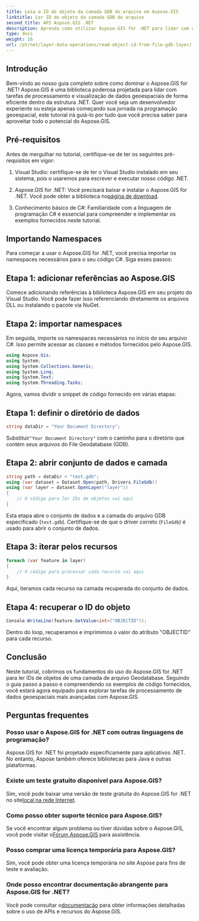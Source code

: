```yaml
---
title: Leia o ID do objeto da camada GDB do arquivo em Aspose.GIS
linktitle: Ler ID do objeto da camada GDB do arquivo
second_title: API Aspose.GIS .NET
description: Aprenda como utilizar Aspose.GIS for .NET para lidar com o processamento de dados geoespaciais com eficiência. Tutoriais abrangentes e orientação especializada disponíveis.
type: docs
weight: 16
url: /pt/net/layer-data-operations/read-object-id-from-file-gdb-layer/
---
```

## Introdução
Bem-vindo ao nosso guia completo sobre como dominar o Aspose.GIS for .NET! Aspose.GIS é uma biblioteca poderosa projetada para lidar com tarefas de processamento e visualização de dados geoespaciais de forma eficiente dentro da estrutura .NET. Quer você seja um desenvolvedor experiente ou esteja apenas começando sua jornada na programação geoespacial, este tutorial irá guiá-lo por tudo que você precisa saber para aproveitar todo o potencial do Aspose.GIS.
## Pré-requisitos
Antes de mergulhar no tutorial, certifique-se de ter os seguintes pré-requisitos em vigor:
1. Visual Studio: certifique-se de ter o Visual Studio instalado em seu sistema, pois o usaremos para escrever e executar nosso código .NET.
   
2.  Aspose.GIS for .NET: Você precisará baixar e instalar o Aspose.GIS for .NET. Você pode obter a biblioteca no[página de download](https://releases.aspose.com/gis/net/).
3. Conhecimento básico de C#: Familiaridade com a linguagem de programação C# é essencial para compreender e implementar os exemplos fornecidos neste tutorial.

## Importando Namespaces
Para começar a usar o Aspose.GIS for .NET, você precisa importar os namespaces necessários para o seu código C#. Siga esses passos:
## Etapa 1: adicionar referências ao Aspose.GIS
Comece adicionando referências à biblioteca Aspose.GIS em seu projeto do Visual Studio. Você pode fazer isso referenciando diretamente os arquivos DLL ou instalando o pacote via NuGet.
## Etapa 2: importar namespaces
Em seguida, importe os namespaces necessários no início do seu arquivo C#. Isso permite acessar as classes e métodos fornecidos pelo Aspose.GIS.
```csharp
using Aspose.Gis;
using System;
using System.Collections.Generic;
using System.Linq;
using System.Text;
using System.Threading.Tasks;
```

Agora, vamos dividir o snippet de código fornecido em várias etapas:
## Etapa 1: definir o diretório de dados
```csharp
string dataDir = "Your Document Directory";
```
 Substituir`"Your Document Directory"` com o caminho para o diretório que contém seus arquivos do File Geodatabase (GDB).
## Etapa 2: abrir conjunto de dados e camada
```csharp
string path = dataDir + "test.gdb";
using (var dataset = Dataset.Open(path, Drivers.FileGdb))
using (var layer = dataset.OpenLayer("layer"))
{
    // O código para ler IDs de objetos vai aqui
}
```
Esta etapa abre o conjunto de dados e a camada do arquivo GDB especificado (`test.gdb`). Certifique-se de que o driver correto (`FileGdb`) é usado para abrir o conjunto de dados.
## Etapa 3: iterar pelos recursos
```csharp
foreach (var feature in layer)
{
    // O código para processar cada recurso vai aqui
}
```
Aqui, iteramos cada recurso na camada recuperada do conjunto de dados.
## Etapa 4: recuperar o ID do objeto
```csharp
Console.WriteLine(feature.GetValue<int>("OBJECTID"));
```
Dentro do loop, recuperamos e imprimimos o valor do atributo "OBJECTID" para cada recurso.

## Conclusão
Neste tutorial, cobrimos os fundamentos do uso do Aspose.GIS for .NET para ler IDs de objetos de uma camada de arquivo Geodatabase. Seguindo o guia passo a passo e compreendendo os exemplos de código fornecidos, você estará agora equipado para explorar tarefas de processamento de dados geoespaciais mais avançadas com Aspose.GIS.
## Perguntas frequentes
### Posso usar o Aspose.GIS for .NET com outras linguagens de programação?
Aspose.GIS for .NET foi projetado especificamente para aplicativos .NET. No entanto, Aspose também oferece bibliotecas para Java e outras plataformas.
### Existe um teste gratuito disponível para Aspose.GIS?
Sim, você pode baixar uma versão de teste gratuita do Aspose.GIS for .NET no site[local na rede Internet](https://releases.aspose.com/gis/net/).
### Como posso obter suporte técnico para Aspose.GIS?
Se você encontrar algum problema ou tiver dúvidas sobre o Aspose.GIS, você pode visitar o[Fórum Aspose.GIS](https://forum.aspose.com/c/gis/33) para assistência.
### Posso comprar uma licença temporária para Aspose.GIS?
Sim, você pode obter uma licença temporária no site Aspose para fins de teste e avaliação.
### Onde posso encontrar documentação abrangente para Aspose.GIS for .NET?
 Você pode consultar o[documentação](https://reference.aspose.com/gis/net/) para obter informações detalhadas sobre o uso de APIs e recursos do Aspose.GIS.